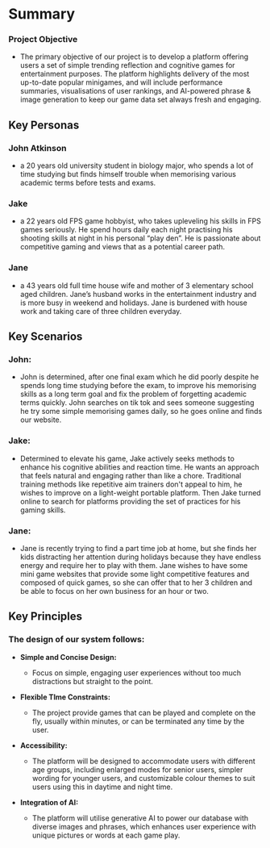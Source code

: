 # Summary

### Project Objective

- The primary objective of our project is to develop a platform offering users a set of simple trending reflection and cognitive games for entertainment purposes. The platform highlights delivery of the most up-to-date popular minigames, and will include performance summaries, visualisations of user rankings, and AI-powered phrase & image generation to keep our game data set always fresh and engaging.

## Key Personas

### John Atkinson

- a 20 years old university student in biology major, who spends a lot of time studying but finds himself trouble when memorising various academic terms before tests and exams. 	

### Jake

- a 22 years old FPS game hobbyist, who takes upleveling his skills in FPS games seriously. He spend hours daily each night practising his shooting skills at night in his personal “play den”. He is passionate about competitive gaming and views that as a potential career path.

### Jane

- a 43 years old full time house wife and mother of 3 elementary school aged children. Jane’s husband works in the entertainment industry and is more busy in weekend and holidays. Jane is burdened with house work and taking care of three children everyday. 

## Key Scenarios

### John:

- John is determined, after one final exam which he did poorly despite he spends long time studying before the exam, to improve his memorising skills as a long term goal and fix the problem of forgetting academic terms quickly. John searches on tik tok and sees someone suggesting he try some simple memorising games daily, so he goes online and finds our website.

### Jake:

- Determined to elevate his game, Jake actively seeks methods to enhance his cognitive abilities and reaction time. He wants an approach that feels natural and engaging rather than like a chore. Traditional training methods like repetitive aim trainers don't appeal to him, he wishes to improve on a light-weight portable platform. Then Jake turned online to search for platforms providing the set of practices for his gaming skills.

### Jane:

- Jane is recently trying to find a part time job at home, but she finds her kids distracting her attention during holidays because they have endless energy and require her to play with them. Jane wishes to have some mini game websites that provide some light competitive features and composed of quick games, so she can offer that to her 3 children and be able to focus on her own business for an hour or two.

## Key Principles

### The design of our system follows:  

- **Simple and Concise Design:**
  - Focus on simple, engaging user experiences without too much distractions but straight to the point.  

- **Flexible TIme Constraints:**
  - The project provide games that can be played and complete on the fly, usually within minutes, or can be terminated any time by the user.  

- **Accessibility:**
  - The platform will be designed to accommodate users with different age groups, including enlarged modes for senior users, simpler wording for younger users, and customizable colour themes to suit users using this in daytime and night time.  
- **Integration of AI:**
  - The platform will utilise generative AI to power our database with diverse images and phrases, which enhances user experience with unique pictures or words at each game play.